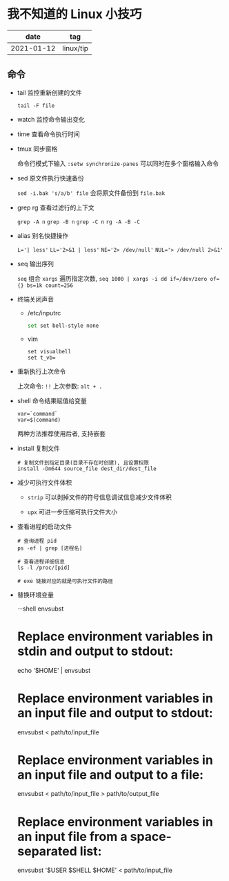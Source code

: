# 我不知道的 Linux 小技巧

|    date    |    tag    |
|    ---     |    ---    |
| 2021-01-12 | linux/tip |

## 命令

- tail 监控重新创建的文件

    `tail -F file`

- watch 监控命令输出变化

- time 查看命令执行时间

- tmux 同步窗格

    命令行模式下输入 `:setw synchronize-panes` 可以同时在多个窗格输入命令

- sed 原文件执行快速备份

    `sed -i.bak 's/a/b' file` 会将原文件备份到 `file.bak`

- grep rg 查看过滤行的上下文

    `grep -A n` `grep -B n` `grep -C n` `rg -A -B -C`

- alias 别名快捷操作

    `L='| less'` `LL='2>&1 | less'` `NE='2> /dev/null'` `NUL='> /dev/null 2>&1'`

- seq 输出序列

    `seq` 组合 `xargs` 遍历指定次数, `seq 1000 | xargs -i dd if=/dev/zero of={} bs=1k count=256`

- 终端关闭声音

  - /etc/inputrc

    ```sh
    set set bell-style none
    ```

  - vim

    ```vim
    set visualbell
    set t_vb=
    ```

- 重新执行上次命令

    上次命令: `!!`
    上次参数: `alt + .`

- shell 命令结果赋值给变量

    ```shell
    var=`command`
    var=$(command)
    ```

    两种方法推荐使用后者, 支持嵌套

- install 复制文件

    ```shell
    # 复制文件到指定目录(目录不存在时创建), 且设置权限
    install -Dm644 source_file dest_dir/dest_file
    ```
- 减少可执行文件体积

    - `strip` 可以剥掉文件的符号信息调试信息减少文件体积

    - `upx` 可进一步压缩可执行文件大小

- 查看进程的启动文件

    ```shell
    # 查询进程 pid
    ps -ef | grep [进程名]

    # 查看进程详细信息
    ls -l /proc/[pid]

    # exe 链接对应的就是可执行文件的路径
    ```

- 替换环境变量

    ···shell
    envsubst
    # Replace environment variables in stdin and output to stdout:
    echo '$HOME' | envsubst

    # Replace environment variables in an input file and output to stdout:
    envsubst < path/to/input_file

    # Replace environment variables in an input file and output to a file:
    envsubst < path/to/input_file > path/to/output_file

    # Replace environment variables in an input file from a space-separated list:
    envsubst '$USER $SHELL $HOME' < path/to/input_file
    ```
